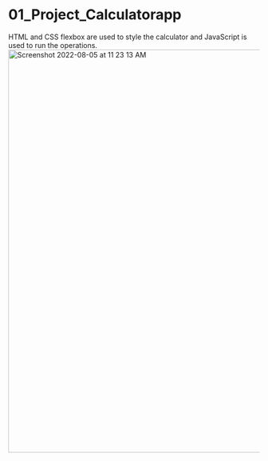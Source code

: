 # 01_Project_Calculatorapp
HTML and CSS flexbox are used to style the calculator and JavaScript is used to run the operations.
<img width="807" alt="Screenshot 2022-08-05 at 11 23 13 AM" src="https://user-images.githubusercontent.com/64400673/183011555-ac163d6b-5189-4319-9256-79af8dd85224.png">
